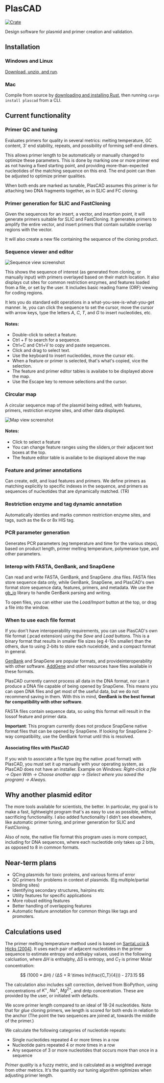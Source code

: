 # PlasCAD

[![Crate](https://img.shields.io/crates/v/plascad.svg)](https://crates.io/crates/plascad)

[//]: # ([![Docs]&#40;https://docs.rs/plascad/badge.svg&#41;]&#40;https://docs.rs/plascad&#41;)

Design software for plasmid and primer creation and validation.


## Installation

### Windows and Linux
[Download, unzip, and run](https://github.com/David-OConnor/plascad/releases). 


### Mac
Compile from source by [downloading and installing Rust](https://www.rust-lang.org/tools/install), then running `cargo install plascad` from a CLI.


## Current functionality

### Primer QC and tuning
Evaluates primers for quality in several metrics: melting temperature, GC content, 3' end stability, repeats, and possibility
of forming self-end dimers.

This allows primer length to be automatically or manually changed to optimize these parameters. This is done by marking
one or more primer end as not having a fixed starting point, and providing more-than-expected nucleotides of the matching 
sequence on this end. The end point can then be adjusted to optimize primer qualities.

When both ends are marked as tunable, PlasCAD assumes this primer is for attaching two DNA fragments together, as in SLIC and FC
cloning.


### Primer generation for SLIC and FastCloning
Given the sequences for an insert, a vector, and insertion point, it will generate primers suitable for SLIC and FastCloning.
It generates primers to amplify the entire vector, and insert primers that contain suitable overlap regions with the vector.

It will also create a new file containing the sequence of the cloning product.


### Sequence viewer and editor

![Sequence view screenshot](screenshots/seq_aug_24.png)

This shows the sequence of interest (as generated from cloning, or manually input) with primers overlayed based on their
match location. It also displays cut sites for common restriction enzymes, and features loaded from a file, or set by the user.
It includes basic reading frame (ORF) viewing for coding regions.

It lets you do standard edit operations in a what-you-see-is-what-you-get manner. Ie, you can click the sequence to set the cursor,
move the cursor with arrow keys, type the letters *A*, *C*, *T*, and *G* to insert nucleotides, etc.

#### Notes:
- Double-click to select a feature.
- Ctrl + F to search for a sequence.
- Ctrl+C and Ctrl+V to copy and paste sequences.
- Click and drag to select text.
- Use the keyboard to insert nucleotides, move the cursor etc.
- When a feature or primer is selected, that's what's copied, vice the selection.
- The feature and primer editor tables is availabe to be displayed above the map.
- Use the Escape key to remove selections and the cursor.


### Circular map
A circular sequence map of the plasmid being edited, with features, primers, restriction enzyme sites, and other data 
displayed.

![Map view screenshot](screenshots/map_aug_24.png)

#### Notes:
- Click to select a feature
- You can change feature ranges using the sliders,or their adjacent text boxes at the top.
- The feature editor table is availabe to be displayed above the map


### Feature and primer annotations
Can create, edit, and load features and primers. We define primers as matching explicitly to specific indexes in the sequence,
and primers as sequences of nucleotides that are dynamically matched. (TR)


### Restriction enzyme and tag dynamic annotation
Automatically identies and marks common restriction enzyme sites, and tags, such as the 6x or 8x HIS tag.


### PCR parameter generation
Generates PCR parameters (eg temperature and time for the various steps), based on product length, primer
melting temperature, polymerase type, and other parameters.


### Interop with FASTA, GenBank, and SnapGene
Can read and write FASTA, GenBank, and SnapGene .dna files. FASTA files store sequence data only, while GenBank, SnapGene, and PlasCAD's own format store sequence data, features, primers, and metadata. We use the [gb_io](https://docs.rs/gb-io/latest/gb_io/) library
to handle GenBank parsing and writing.

To open files, you can either use the *Load/Import* button at the top, or drag a file into the window.


### When to use each file format
If you don't have interoperability requirements, you can use PlasCAD's own file format (.pcad extension) using the *Save* and *Load* buttons. This is a binary format that results in smaller file sizes (eg 4-10x smaller) than the others, due to using 2-bits to store each nucelotide, and a compact format in general.

[GenBank](https://www.ncbi.nlm.nih.gov/genbank/) and SnapGene are popular formats, and provideinteroperability with other software. [AddGene](https://www.addgene.org/) and other resources have files available in these formats.

PlasCAD currently cannot process all data in the DNA format, nor can it produce a DNA file capable of being opened by SnapGene.
This means you can open DNA files and get most of the useful data, but we do not recommend saving in them. With this in mind, **GenBank is the best format for
compatibility with other software**.

FASTA files contain sequence data, so using this format will result in the lossof feature and primer data.


**Important**: This program currently does not produce SnapGene native format files that can be opened by SnapGene. If looking
for SnapGene 2-way compatibility, use the GenBank format until this is resolved.


#### Associating files with PlasCAD
If you wish to associate a file type (eg the native .pcad format) with PlasCAD, you must set it up manually with your operating 
system, as PlasCAD does not have an installer. Example on Windows: *Right-click a file → Open With → Choose another app → 
(Select where you saved the program) → Always.*


## Why another plasmid editor
The more tools available for scientists, the better. In particular, my goal is to make
a fast, lightweight program that's as easy to use as possible, without sacrificing functionality. I also added
functionality I didn't see elsewhere, like automatic primer tuning, and primer generation for SLIC and FastCloning.

Also of note, the native file format this program uses is more compact, including for DNA sequences, where each nucleotide only takes up 2 bits, as opposed to 8 in common formats.


## Near-term plans
- QCing plasmids for toxic proteins, and various forms of error
- QC primers for problems in context of plasmids. (Eg multiple/partial binding sites)
- Identifying secondary structures, hairpins etc
- Utility features for specific applications
- More robust editing features
- Better handling of overlapping features
- Automatic feature annotation for common things like tags and promoters. 


## Calculations used 
The primer melting temperature method used is based on [SantaLucia & Hicks (2004)](https://pubmed.ncbi.nlm.nih.gov/15139820/). It uses each pair of adjacent nucleotides in the
primer sequence to estimate entropy and enthalpy values, used in the following calcluation, where $ΔH$ is enthalphy, $ΔS$ is entropy, and $C_T$ is 
primer Molar concentration:

$$ (1000 * ΔH) / (ΔS + R \times ln(\frac{C_T}{4})) - 273.15 $$

The calculation also includes salt correction, derived from BioPython, using concentrations of $K^+$, $Na^+$, $Mg^{2+}$, and dntp concentration. These are provided by the user, or initiated with defaults.

We score primer length compared to an ideal of 18-24 nucleotides. Note that for *glue* cloning primers, we
length is scored for both ends in relation to the anchor (The point the two sequences are joined at, towards the middle
of the primer.)

We calculate the following categories of nucleotide repeats:
- Single nucleotides repeated 4 or more times in a row
- Nucleotide pairs repeated 4 or more times in a row
- Any sequence of 3 or more nucleotides that occurs more than once in a sequence

*Primer quality* is a fuzzy metric, and is calculated as a weighted average from other metrics. It's the quantity our tuning algorithm optimizes when adjusting primer length.
